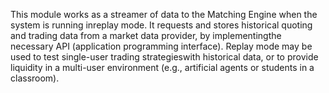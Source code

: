 This module works as a streamer of data to the Matching Engine when the system is running inreplay mode. It requests and stores historical quoting and trading data from a market data provider, by implementingthe necessary API (application programming interface). Replay mode may be used to test single-user trading strategieswith historical data, or to provide liquidity in a multi-user environment (e.g., artificial agents or students in a classroom).
